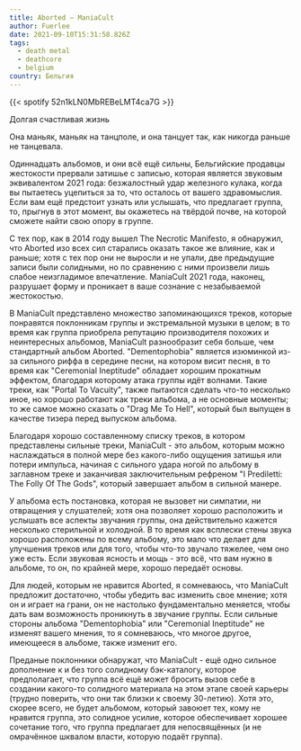 ```yaml
---
title: Aborted — ManiaCult
author: Fuerlee
date: 2021-09-10T15:31:58.826Z
tags:
  - death metal
  - deathcore
  - belgium
country: Бельгия
---
```

{{< spotify 52n1kLN0MbREBeLMT4ca7G >}}

Долгая счастливая жизнь

Она маньяк, маньяк на танцполе, и она танцует так, как никогда раньше не танцевала.

Одиннадцать альбомов, и они всё ещё сильны, Бельгийские продавцы жестокости прервали затишье с записью, которая является звуковым эквивалентом 2021 года: безжалостный удар железного кулака, когда вы пытаетесь уцепиться за то, что осталось от вашего здравомыслия. Если вам ещё предстоит узнать или услышать, что предлагает группа, то, прыгнув в этот момент, вы окажетесь на твёрдой почве, на которой сможете найти свою опору в группе.

С тех пор, как в 2014 году вышел The Necrotic Manifesto, я обнаружил, что Aborted изо всех сил старались оказать такое же влияние, как и раньше; хотя с тех пор они не выросли и не упали, две предыдущие записи были солидными, но по сравнению с ними произвели лишь слабое неизгладимое впечатление. ManiaCult 2021 года, наконец, разрушает форму и проникает в ваше сознание с незабываемой жестокостью.

В ManiaCult представлено множество запоминающихся треков, которые понравятся поклонникам группы и экстремальной музыки в целом; в то время как группа приобрела репутацию производителя похожих и неинтересных альбомов, ManiaCult разнообразит себя больше, чем стандартный альбом Aborted. "Dementophobia" является изюминкой из-за сильного риффа в середине песни, на котором висит песня, в то время как "Ceremonial Ineptitude" обладает хорошим прокатным эффектом, благодаря которому атака группы идёт волнами. Такие треки, как "Portal To Vacuity", также пытаются сделать что-то несколько иное, но хорошо работают как треки альбома, а не основные моменты; то же самое можно сказать о "Drag Me To Hell", который был выпущен в качестве тизера перед выпуском альбома.

Благодаря хорошо составленному списку треков, в котором представлены сильные треки, ManiaCult - это альбом, которым можно наслаждаться в полной мере без какого-либо ощущения затишья или потери импульса, начиная с сильного удара ногой по альбому в заглавном треке и заканчивая заключительным рефреном "I Prediletti: The Folly Of The Gods", который завершает альбом в сильной манере.

У альбома есть постановка, которая не вызовет ни симпатии, ни отвращения у слушателей; хотя она позволяет хорошо расположить и услышать все аспекты звучания группы, она действительно кажется несколько стерильной и холодной. В то время как всплески стены звука хорошо расположены по всему альбому, это мало что делает для улучшения треков или для того, чтобы что-то звучало тяжелее, чем оно уже есть. Если звуковая ясность и мощь - это всё, что вам нужно в альбоме, то он, по крайней мере, хорошо передаёт основы.

Для людей, которым не нравится Aborted, я сомневаюсь, что ManiaCult предложит достаточно, чтобы убедить вас изменить свое мнение; хотя он и играет на грани, он не настолько фундаментально меняется, чтобы дать вам возможность проникнуть в звучание группы. Если сильные стороны альбома "Dementophobia" или "Ceremonial Ineptitude" не изменят вашего мнения, то я сомневаюсь, что многое другое, имеющееся в альбоме, также изменит его.

Преданые поклонники обнаружат, что ManiaCult - ещё одно сильное дополнение к и без того солидному бэк-каталогу, которое предполагает, что группа всё ещё может бросить вызов себе в создании какого-то солидного материала на этом этапе своей карьеры (трудно поверить, что они так близки к своему 30-летию). Хотя это, скорее всего, не будет альбомом, который завоюет тех, кому не нравится группа, это солидное усилие, которое обеспечивает хорошее сочетание того, что группа предлагает для непосвящённых (и не омрачённое шквалом власти, которую подаёт группа).
